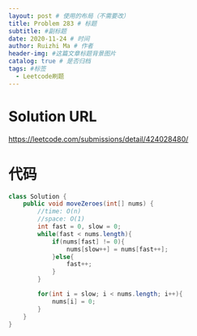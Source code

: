 ```yaml
---
layout: post # 使用的布局（不需要改）
title: Problem 283 # 标题
subtitle: #副标题
date: 2020-11-24 # 时间
author: Ruizhi Ma # 作者
header-img: #这篇文章标题背景图片
catalog: true # 是否归档
tags: #标签
  - Leetcode刷题
---
```


# Solution URL

https://leetcode.com/submissions/detail/424028480/

# 代码

```java
class Solution {
    public void moveZeroes(int[] nums) {
        //time: O(n)
        //space: O(1)
        int fast = 0, slow = 0;
        while(fast < nums.length){
            if(nums[fast] != 0){
                nums[slow++] = nums[fast++];
            }else{
                fast++;
            }
        }

        for(int i = slow; i < nums.length; i++){
            nums[i] = 0;
        }
    }
}
```

